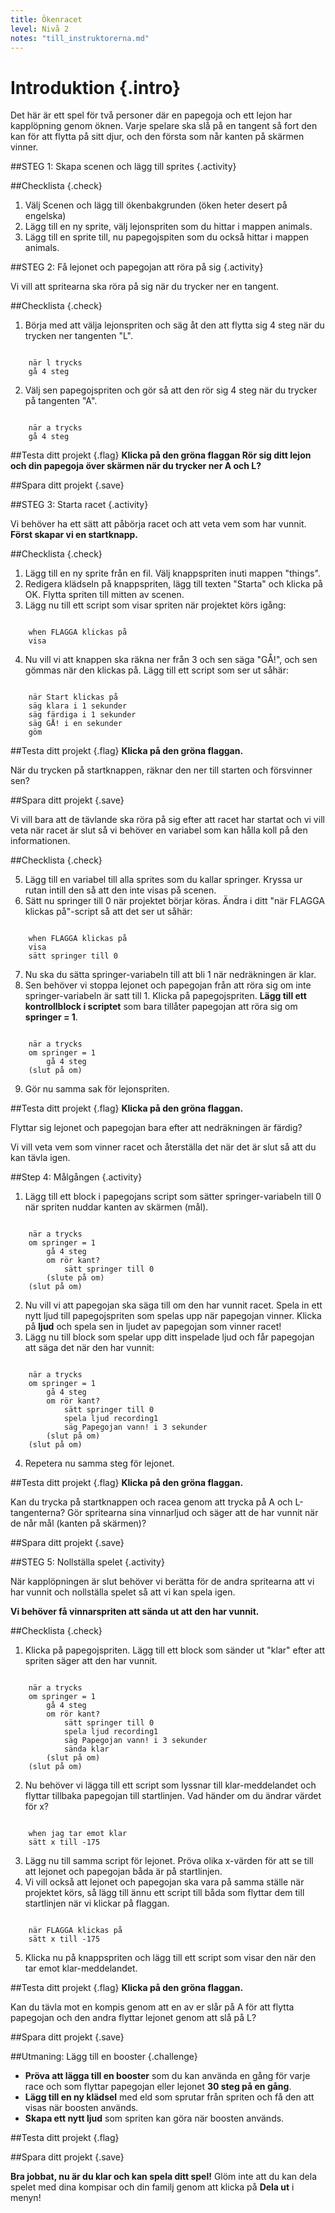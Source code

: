```yaml
---
title: Ökenracet
level: Nivå 2
notes: "till_instruktorerna.md"
---
```


# Introduktion {.intro}
Det här är ett spel för två personer där en papegoja och ett lejon har kapplöpning genom öknen. Varje spelare ska slå på en tangent så fort den kan för att flytta på sitt djur, och den första som når kanten på skärmen vinner.


##STEG 1: Skapa scenen och lägg till sprites {.activity}

##Checklista {.check}

1. Välj Scenen och lägg till ökenbakgrunden (öken heter desert på engelska)
2. Lägg till en ny sprite, välj lejonspriten som du hittar i mappen animals.
3. Lägg till en sprite till, nu papegojspiten som du också hittar i mappen animals.


##STEG 2: Få lejonet och papegojan att röra på sig {.activity}

Vi vill att spritearna ska röra på sig när du trycker ner en tangent.

##Checklista {.check}

1. Börja med att välja lejonspriten och säg åt den att flytta sig 4 steg när du trycken ner tangenten "L".

```scratch

	när l trycks
	gå 4 steg
```

2. Välj sen papegojspriten och gör så att den rör sig 4 steg när du trycker på tangenten "A".

```scratch

	när a trycks
	gå 4 steg
```

##Testa ditt projekt {.flag}
__Klicka på den gröna flaggan
Rör sig ditt lejon och din papegoja över skärmen när du trycker ner A och L?__

##Spara ditt projekt {.save}

##STEG 3: Starta racet {.activity}

Vi behöver ha ett sätt att påbörja racet och att veta vem som har vunnit. __Först skapar vi en startknapp.__

##Checklista {.check}

1. Lägg till en ny sprite från en fil. Välj knappspriten inuti mappen "things".
2. Redigera klädseln på knappspriten, lägg till texten "Starta" och klicka på OK. Flytta spriten till mitten av scenen.
3. Lägg nu till ett script som visar spriten när projektet körs igång:

```scratch

	when FLAGGA klickas på
	visa
```

4. Nu vill vi att knappen ska räkna ner från 3 och sen säga "GÅ!", och sen gömmas när den klickas på. Lägg till ett script som ser ut såhär:

```scratch

	när Start klickas på
	säg klara i 1 sekunder
	säg färdiga i 1 sekunder
	säg GÅ! i en sekunder
	göm
```
##Testa ditt projekt {.flag}
__Klicka på den gröna flaggan.__

När du trycken på startknappen, räknar den ner till starten och försvinner sen?

##Spara ditt projekt {.save}

Vi vill bara att de tävlande ska röra på sig efter att racet har startat och vi vill veta när racet är slut så vi behöver en variabel som kan hålla koll på den informationen.

##Checklista {.check}

5. Lägg till en variabel till alla sprites som du kallar springer. Kryssa ur rutan intill den så att den inte visas på scenen.
6. Sätt nu springer till 0 när projektet börjar köras. Ändra i ditt "när FLAGGA klickas på"-script så att det ser ut såhär:

```scratch

	when FLAGGA klickas på
	visa
	sätt springer till 0
```

7. Nu ska du sätta springer-variabeln till att bli 1 när nedräkningen är klar.
8. Sen behöver vi stoppa lejonet och papegojan från att röra sig om inte springer-variabeln är satt till 1. Klicka på papegojspriten. __Lägg till ett kontrollblock i scriptet__ som bara tillåter
papegojan att röra sig om __springer = 1__.

```scratch

	när a trycks
	om springer = 1
		gå 4 steg
	(slut på om)
```

9. Gör nu samma sak för lejonspriten.

##Testa ditt projekt {.flag}
__Klicka på den gröna flaggan.__

Flyttar sig lejonet och papegojan bara efter att nedräkningen är färdig?

Vi vill veta vem som vinner racet och återställa det när det är slut så att du kan tävla igen.

##Step 4: Målgången {.activity}

1. Lägg till ett block i papegojans script som sätter springer-variabeln till 0 när spriten nuddar kanten av skärmen (mål).

```scratch

	när a trycks
	om springer = 1
		gå 4 steg
		om rör kant?
			sätt springer till 0
		(slute på om)
	(slut på om)
```
2. Nu vill vi att papegojan ska säga till om den har vunnit racet. Spela in ett nytt ljud till papegojspriten som spelas upp när papegojan vinner. Klicka på __ljud__ och spela sen in ljudet av papegojan som vinner racet!
3. Lägg nu till block som spelar upp ditt inspelade ljud och får papegojan att säga det när den har vunnit:

```scratch

	när a trycks
	om springer = 1
		gå 4 steg
		om rör kant?
			sätt springer till 0
			spela ljud recording1
			säg Papegojan vann! i 3 sekunder
		(slut på om)
	(slut på om)
```
4. Repetera nu samma steg för lejonet.

##Testa ditt projekt {.flag}
__Klicka på den gröna flaggan.__

Kan du trycka på startknappen och racea genom att trycka på A och L-tangenterna?
Gör spritearna sina vinnarljud och säger att de har vunnit när de når mål (kanten på skärmen)?

##Spara ditt projekt {.save}

##STEG 5: Nollställa spelet {.activity}

När kapplöpningen är slut behöver vi berätta för de andra spritearna att vi har vunnit och nollställa spelet så att vi kan spela igen.

__Vi behöver få vinnarspriten att sända ut att den har vunnit.__

##Checklista {.check}

1. Klicka på papegojspriten.
Lägg till ett block som sänder ut "klar" efter att spriten säger att den har vunnit.

```scratch

	när a trycks
	om springer = 1
		gå 4 steg
		om rör kant?
			sätt springer till 0
			spela ljud recording1
			säg Papegojan vann! i 3 sekunder
			sända klar
		(slut på om)
	(slut på om)
```
2. Nu behöver vi lägga till ett script som lyssnar till klar-meddelandet och flyttar tillbaka papegojan till startlinjen. Vad händer om du ändrar värdet för x?

```scratch

	when jag tar emot klar
	sätt x till -175
```
3. Lägg nu till samma script för lejonet. Pröva olika x-värden för att se till att lejonet och papegojan båda är på startlinjen.
4. Vi vill också att lejonet och papegojan ska vara på samma ställe när projektet körs, så lägg till ännu ett script till båda som flyttar dem till startlinjen
när vi klickar på flaggan.

```scratch

	när FLAGGA klickas på
	sätt x till -175
```
5. Klicka nu på knappspriten och lägg till ett script som visar den när den tar emot klar-meddelandet.

##Testa ditt projekt {.flag}
__Klicka på den gröna flaggan.__

Kan du tävla mot en kompis genom att en av er slår på A för att flytta papegojan och den andra flyttar lejonet genom att slå på L?

##Spara ditt projekt {.save}

##Utmaning: Lägg till en booster {.challenge}

* __Pröva att lägga till en booster__ som du kan använda en gång för varje race och som flyttar papegojan eller lejonet __30 steg på en gång__.
* __Lägg till en ny klädsel__ med eld som sprutar från spriten och få den att visas när boosten används.
* __Skapa ett nytt ljud__ som spriten kan göra när boosten används.

##Testa ditt projekt {.flag}

##Spara ditt projekt {.save}

__Bra jobbat, nu är du klar och kan spela ditt spel!__
Glöm inte att du kan dela spelet med dina kompisar och din familj genom att klicka på __Dela ut__ i menyn!
